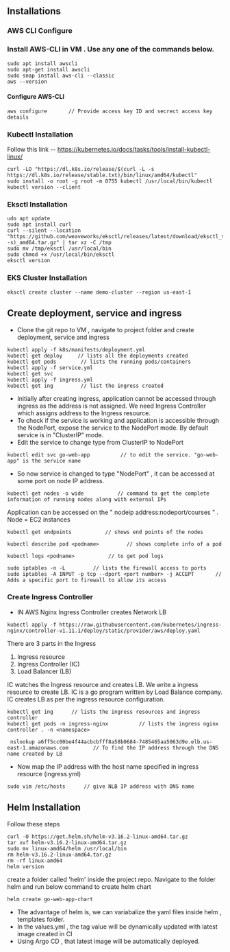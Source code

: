 ## Installations

### AWS CLI Configure

### Install AWS-CLI in VM . Use any one of the commands below. 

```
sudo apt install awscli
sudo apt-get install awscli
sudo snap install aws-cli --classic
aws --version
```
#### Configure AWS-CLI 

```
aws configure       // Provide access key ID and secrect access key details
```


### Kubectl Installation

Follow this link -- https://kubernetes.io/docs/tasks/tools/install-kubectl-linux/

```
curl -LO "https://dl.k8s.io/release/$(curl -L -s https://dl.k8s.io/release/stable.txt)/bin/linux/amd64/kubectl"
sudo install -o root -g root -m 0755 kubectl /usr/local/bin/kubectl
kubectl version --client
```


### Eksctl Installation

```
udo apt update
sudo apt install curl
curl --silent --location "https://github.com/weaveworks/eksctl/releases/latest/download/eksctl_$(uname -s)_amd64.tar.gz" | tar xz -C /tmp
sudo mv /tmp/eksctl /usr/local/bin
sudo chmod +x /usr/local/bin/eksctl
eksctl version
```

### EKS Cluster Installation

```
eksctl create cluster --name demo-cluster --region us-east-1 
```

## Create deployment, service and ingress 

* Clone the git repo to VM , navigate to project folder and create deployment, service and ingress

```
kubectl apply -f k8s/manifests/deployment.yml
kubectl get deploy     // lists all the deployments created
kubectl get pods        // lists the running pods/containers
kubectl apply -f service.yml
kubectl get svc
kubectl apply -f ingress.yml
kubectl get ing         // list the ingress created
```


* Initially after creating ingress, application cannot be accessed through ingress as the address is not assigned. We need Ingress Controller which assigns address to the Ingress resource. 
* To check if the service is working and application is accessible through the NodePort, expose the service to the NodePort mode. By default service is in "ClusterIP" mode. 
* Edit the service to change type from ClusterIP to NodePort

```
kubectl edit svc go-web-app          // to edit the service. "go-web-app" is the service name
```

* So now service is changed to type "NodePort" , it can be accessed at some port on node IP address. 

```
kubectl get nodes -o wide           // command to get the complete information of running nodes along with external IPs
```

Application can be accessed on the " nodeip address:nodeport/courses " . Node = EC2 instances

```
kubectl get endpoints           // shows end points of the nodes

kubectl describe pod <podname>         // shows complete info of a pod

kubectl logs <podname>           // to get pod logs
```

```
sudo iptables -n -L         // lists the firewall access to ports
sudo iptables -A INPUT -p tcp --dport <port number> -j ACCEPT       // Adds a specific port to firewall to allow its access    
```


### Create Ingress Controller

* IN AWS Nginx Ingress Controller creates Network LB

```
kubectl apply -f https://raw.githubusercontent.com/kubernetes/ingress-nginx/controller-v1.11.1/deploy/static/provider/aws/deploy.yaml
```
There are 3 parts in the Ingress
1. Ingress resource
2. Ingress Controller  (IC)
3. Load Balancer      (LB)

IC watches the Ingress resource and creates LB. We write a ingress resource to create LB. IC is a go program written by Load Balance company.
IC creates LB as per the ingress resource configuration.

```
kubectl get ing      // lists the ingress resources and ingress controller
kubectl get pods -n ingress-nginx          // lists the ingress nginx controller . -n <namespace>
``` 


```
 nslookup a6ff5cc00be4f44acbcbfff8a58b0684-7485465aa5063d9e.elb.us-east-1.amazonaws.com        // To find the IP address through the DNS name created by LB
```

* Now map the IP address with the host name specified in ingress resource (ingress.yml)

```
sudo vim /etc/hosts      // give NLB IP address with DNS name
```

## Helm Installation

Follow these steps

```
curl -O https://get.helm.sh/helm-v3.16.2-linux-amd64.tar.gz
tar xvf helm-v3.16.2-linux-amd64.tar.gz
sudo mv linux-amd64/helm /usr/local/bin
rm helm-v3.16.2-linux-amd64.tar.gz
rm -rf linux-amd64
helm version
```

create a folder called 'helm' inside the project repo. Navigate to the folder helm and run below command to create helm chart

```
helm create go-web-app-chart
```

* The advantage of helm is, we can variabalize the yaml files inside helm , templates folder.
* In the values.yml , the tag value will be dynamically updated with latest image created in CI
* Using Argo CD , that latest image will be automatically deployed.


 



